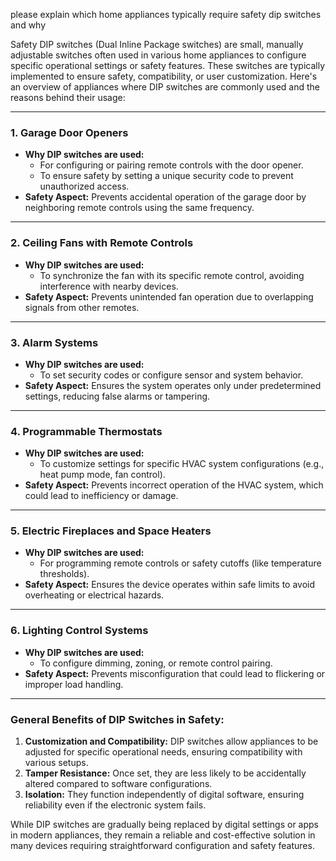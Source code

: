please explain which home appliances typically require safety dip switches and why


Safety DIP switches (Dual Inline Package switches) are small, manually adjustable switches often used in various home appliances to configure specific operational settings or safety features. These switches are typically implemented to ensure safety, compatibility, or user customization. Here's an overview of appliances where DIP switches are commonly used and the reasons behind their usage:

---

### 1. **Garage Door Openers**
   - **Why DIP switches are used:**
     - For configuring or pairing remote controls with the door opener.
     - To ensure safety by setting a unique security code to prevent unauthorized access.
   - **Safety Aspect:** Prevents accidental operation of the garage door by neighboring remote controls using the same frequency.

---

### 2. **Ceiling Fans with Remote Controls**
   - **Why DIP switches are used:**
     - To synchronize the fan with its specific remote control, avoiding interference with nearby devices.
   - **Safety Aspect:** Prevents unintended fan operation due to overlapping signals from other remotes.

---

### 3. **Alarm Systems**
   - **Why DIP switches are used:**
     - To set security codes or configure sensor and system behavior.
   - **Safety Aspect:** Ensures the system operates only under predetermined settings, reducing false alarms or tampering.

---

### 4. **Programmable Thermostats**
   - **Why DIP switches are used:**
     - To customize settings for specific HVAC system configurations (e.g., heat pump mode, fan control).
   - **Safety Aspect:** Prevents incorrect operation of the HVAC system, which could lead to inefficiency or damage.

---

### 5. **Electric Fireplaces and Space Heaters**
   - **Why DIP switches are used:**
     - For programming remote controls or safety cutoffs (like temperature thresholds).
   - **Safety Aspect:** Ensures the device operates within safe limits to avoid overheating or electrical hazards.

---

### 6. **Lighting Control Systems**
   - **Why DIP switches are used:**
     - To configure dimming, zoning, or remote control pairing.
   - **Safety Aspect:** Prevents misconfiguration that could lead to flickering or improper load handling.

---

### General Benefits of DIP Switches in Safety:
1. **Customization and Compatibility:** DIP switches allow appliances to be adjusted for specific operational needs, ensuring compatibility with various setups.
2. **Tamper Resistance:** Once set, they are less likely to be accidentally altered compared to software configurations.
3. **Isolation:** They function independently of digital software, ensuring reliability even if the electronic system fails.

While DIP switches are gradually being replaced by digital settings or apps in modern appliances, they remain a reliable and cost-effective solution in many devices requiring straightforward configuration and safety features.
